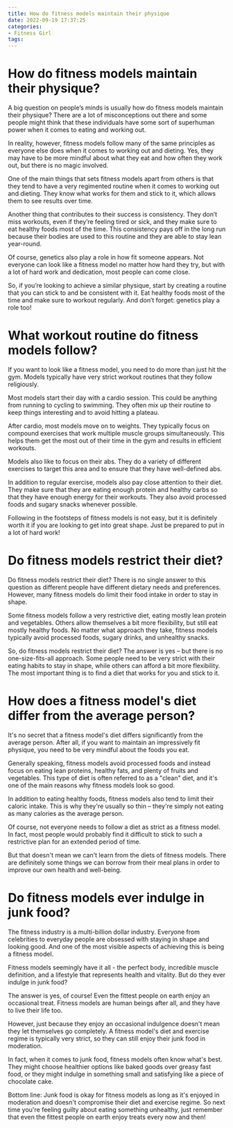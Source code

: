 ```yaml
---
title: How do fitness models maintain their physique
date: 2022-09-19 17:37:25
categories:
- Fitness Girl
tags:
---
```



#  How do fitness models maintain their physique?

A big question on people’s minds is usually how do fitness models maintain their physique? There are a lot of misconceptions out there and some people might think that these individuals have some sort of superhuman power when it comes to eating and working out.

In reality, however, fitness models follow many of the same principles as everyone else does when it comes to working out and dieting. Yes, they may have to be more mindful about what they eat and how often they work out, but there is no magic involved.

One of the main things that sets fitness models apart from others is that they tend to have a very regimented routine when it comes to working out and dieting. They know what works for them and stick to it, which allows them to see results over time.

Another thing that contributes to their success is consistency. They don’t miss workouts, even if they’re feeling tired or sick, and they make sure to eat healthy foods most of the time. This consistency pays off in the long run because their bodies are used to this routine and they are able to stay lean year-round.

Of course, genetics also play a role in how fit someone appears. Not everyone can look like a fitness model no matter how hard they try, but with a lot of hard work and dedication, most people can come close.

So, if you’re looking to achieve a similar physique, start by creating a routine that you can stick to and be consistent with it. Eat healthy foods most of the time and make sure to workout regularly. And don’t forget: genetics play a role too!

#  What workout routine do fitness models follow?

If you want to look like a fitness model, you need to do more than just hit the gym. Models typically have very strict workout routines that they follow religiously.

Most models start their day with a cardio session. This could be anything from running to cycling to swimming. They often mix up their routine to keep things interesting and to avoid hitting a plateau.

After cardio, most models move on to weights. They typically focus on compound exercises that work multiple muscle groups simultaneously. This helps them get the most out of their time in the gym and results in efficient workouts.

Models also like to focus on their abs. They do a variety of different exercises to target this area and to ensure that they have well-defined abs.

In addition to regular exercise, models also pay close attention to their diet. They make sure that they are eating enough protein and healthy carbs so that they have enough energy for their workouts. They also avoid processed foods and sugary snacks whenever possible.

Following in the footsteps of fitness models is not easy, but it is definitely worth it if you are looking to get into great shape. Just be prepared to put in a lot of hard work!

#  Do fitness models restrict their diet?

Do fitness models restrict their diet? There is no single answer to this question as different people have different dietary needs and preferences. However, many fitness models do limit their food intake in order to stay in shape.

Some fitness models follow a very restrictive diet, eating mostly lean protein and vegetables. Others allow themselves a bit more flexibility, but still eat mostly healthy foods. No matter what approach they take, fitness models typically avoid processed foods, sugary drinks, and unhealthy snacks.

So, do fitness models restrict their diet? The answer is yes – but there is no one-size-fits-all approach. Some people need to be very strict with their eating habits to stay in shape, while others can afford a bit more flexibility. The most important thing is to find a diet that works for you and stick to it.

#  How does a fitness model's diet differ from the average person?

It's no secret that a fitness model's diet differs significantly from the average person. After all, if you want to maintain an impressively fit physique, you need to be very mindful about the foods you eat.

Generally speaking, fitness models avoid processed foods and instead focus on eating lean proteins, healthy fats, and plenty of fruits and vegetables. This type of diet is often referred to as a "clean" diet, and it's one of the main reasons why fitness models look so good.

In addition to eating healthy foods, fitness models also tend to limit their caloric intake. This is why they're usually so thin – they're simply not eating as many calories as the average person.

Of course, not everyone needs to follow a diet as strict as a fitness model. In fact, most people would probably find it difficult to stick to such a restrictive plan for an extended period of time.

But that doesn't mean we can't learn from the diets of fitness models. There are definitely some things we can borrow from their meal plans in order to improve our own health and well-being.

#  Do fitness models ever indulge in junk food?

The fitness industry is a multi-billion dollar industry. Everyone from celebrities to everyday people are obsessed with staying in shape and looking good. And one of the most visible aspects of achieving this is being a fitness model.

Fitness models seemingly have it all - the perfect body, incredible muscle definition, and a lifestyle that represents health and vitality. But do they ever indulge in junk food?

The answer is yes, of course! Even the fittest people on earth enjoy an occasional treat. Fitness models are human beings after all, and they have to live their life too.

However, just because they enjoy an occasional indulgence doesn't mean they let themselves go completely. A fitness model's diet and exercise regime is typically very strict, so they can still enjoy their junk food in moderation.

In fact, when it comes to junk food, fitness models often know what's best. They might choose healthier options like baked goods over greasy fast food, or they might indulge in something small and satisfying like a piece of chocolate cake.

Bottom line: Junk food is okay for fitness models as long as it's enjoyed in moderation and doesn't compromise their diet and exercise regime. So next time you're feeling guilty about eating something unhealthy, just remember that even the fittest people on earth enjoy treats every now and then!
